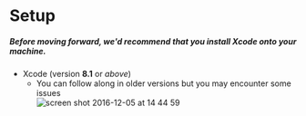 # Setup

##### Before moving forward, we'd recommend that you install Xcode onto your machine.

* Xcode (version **8.1** or _above_)
    * You can follow along in older versions but you may encounter some issues  
    ![screen shot 2016-12-05 at 14 44 59](https://cloud.githubusercontent.com/assets/2305591/20889058/713d1928-baf9-11e6-85ea-14f7d5faee45.png)
